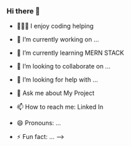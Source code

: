### Hi there 👋



- 👨🏽‍🎓 I enjoy coding helping

- 🔭 I’m currently working on ...
- 🌱 I’m currently learning MERN STACK 
- 👯 I’m looking to collaborate on ...
- 🤔 I’m looking for help with ...
- 💬 Ask me about My Project
- 📫 How to reach me: Linked In
- 😄 Pronouns: ...
- ⚡ Fun fact: ...
-->
